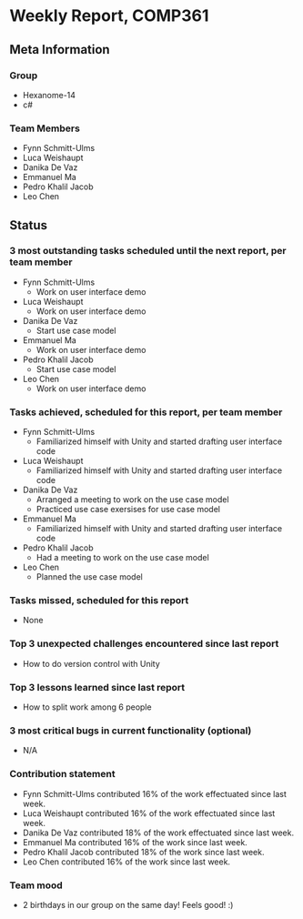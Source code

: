 # Weekly Report, COMP361

## Meta Information

### Group

 * Hexanome-14
 * c#
### Team Members

 * Fynn Schmitt-Ulms
 * Luca Weishaupt
 * Danika De Vaz
 * Emmanuel Ma
 * Pedro Khalil Jacob
 * Leo Chen

## Status

### 3 most outstanding tasks scheduled until the next report, per team member

 * Fynn Schmitt-Ulms
   * Work on user interface demo
 * Luca Weishaupt
   * Work on user interface demo
 * Danika De Vaz
   * Start use case model
 * Emmanuel Ma
   * Work on user interface demo
 * Pedro Khalil Jacob
   * Start use case model
 * Leo Chen
   * Work on user interface demo

### Tasks achieved, scheduled for this report, per team member

 * Fynn Schmitt-Ulms
   * Familiarized himself with Unity and started drafting user interface code
 * Luca Weishaupt
   * Familiarized himself with Unity and started drafting user interface code
 * Danika De Vaz
   * Arranged a meeting to work on the use case model
   * Practiced use case exersises for use case model
 * Emmanuel Ma
   * Familiarized himself with Unity and started drafting user interface code
 * Pedro Khalil Jacob
   * Had a meeting to work on the use case model
 * Leo Chen
   * Planned the use case model

### Tasks missed, scheduled for this report

 * None

### Top 3 unexpected challenges encountered since last report

 * How to do version control with Unity

### Top 3 lessons learned since last report

 * How to split work among 6 people

### 3 most critical bugs in current functionality (optional)

 * N/A

### Contribution statement

 * Fynn Schmitt-Ulms contributed 16% of the work effectuated since last week.
 * Luca Weishaupt contributed 16% of the work effectuated since last week.
 * Danika De Vaz contributed 18% of the work effectuated since last week.
 * Emmanuel Ma contributed 16% of the work since last week.
 * Pedro Khalil Jacob contributed 18% of the work since last week.
 * Leo Chen contributed 16% of the work since last week.

### Team mood

 * 2 birthdays in our group on the same day! Feels good! :)
